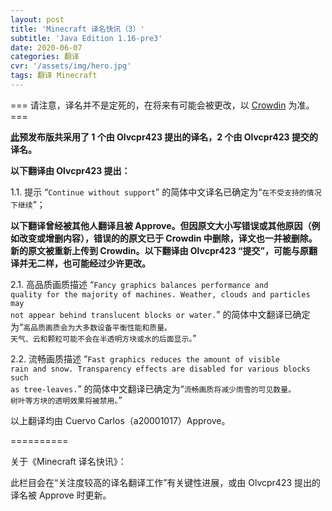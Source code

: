 ```yaml
---
layout: post
title: 'Minecraft 译名快讯（3）'
subtitle: 'Java Edition 1.16-pre3'
date: 2020-06-07
categories: 翻译
cvr: '/assets/img/hero.jpg'
tags: 翻译 Minecraft
---
```


=== 请注意，译名并不是定死的，在将来有可能会被更改，以 <a href ='https://crowdin.com/project/minecraft/zh-CN#'>Crowdin</a> 为准。 ===

<b><a href ='https://minecraft-zh.gamepedia.com/Java%E7%89%881.16-pre3'>此</a>预发布版共采用了 1 个由 Olvcpr423 提出的译名，2 个由 Olvcpr423 提交的译名。</b>

<b>以下翻译由 Olvcpr423 提出：</b>

1.1. 提示 “<code>Continue without support</code>” 的简体中文译名已确定为“<code>在不受支持的情况下继续</code>”；

<b>以下翻译曾经被其他人翻译且被 Approve。但因原文大小写错误或其他原因（例如改变或增删内容），错误的的原文已于 Crowdin 中删除，译文也一并被删除。新的原文被重新上传到 Crowdin。以下翻译由 Olvcpr423 “提交”，可能与原翻译并无二样，也可能经过少许更改。</b>

2.1. 高品质画质描述 “<code>Fancy graphics balances performance and quality for the majority of machines.
Weather, clouds and particles may not appear behind translucent blocks or water.</code>” 的简体中文翻译已确定为“<code>高品质画质会为大多数设备平衡性能和质量。
天气、云和颗粒可能不会在半透明方块或水的后面显示。</code>”

2.2. 流畅画质描述 “<code>Fast graphics reduces the amount of visible rain and snow.
Transparency effects are disabled for various blocks such as tree-leaves.</code>” 的简体中文翻译已确定为“<code>流畅画质将减少雨雪的可见数量。
树叶等方块的透明效果将被禁用。</code>”

以上翻译均由 Cuervo Carlos（a20001017）Approve。

==========

关于《Minecraft 译名快讯》：

此栏目会在“关注度较高的译名翻译工作”有关键性进展，或由 Olvcpr423 提出的译名被 Approve 时更新。

